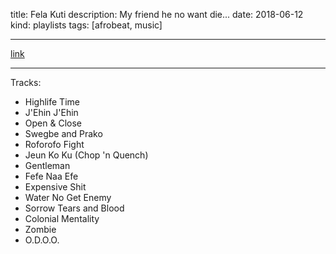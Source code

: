 title: Fela Kuti
description: My friend he no want die...
date: 2018-06-12
kind: playlists
tags: [afrobeat, music]

---

[link](https://www.youtube.com/playlist?list=PLM-aKZ8SpwXeQeIFeViW_zb6padxIEQbG)

---

Tracks:

- Highlife Time
- J'Ehin J'Ehin
- Open & Close
- Swegbe and Prako
- Roforofo Fight
- Jeun Ko Ku (Chop 'n Quench)
- Gentleman
- Fefe Naa Efe
- Expensive Shit
- Water No Get Enemy
- Sorrow Tears and Blood
- Colonial Mentality
- Zombie
- O.D.O.O.
